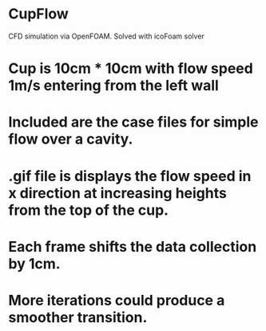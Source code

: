 # CupFlow

CFD simulation via OpenFOAM. Solved with icoFoam solver 

# Cup is 10cm * 10cm with flow speed 1m/s entering from the left wall
#
# Included are the case files for simple flow over a cavity.
# 
#
# 
# .gif file is displays the flow speed in x direction at increasing heights from the top of the cup. 
# Each frame shifts the data collection by 1cm. 
# More iterations could produce a smoother transition. 
